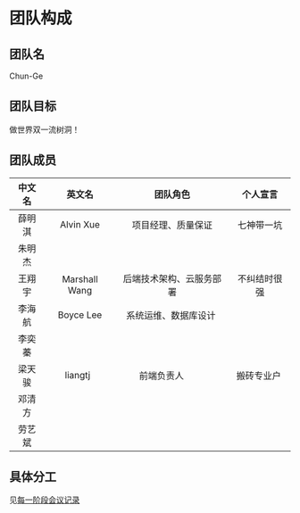 # 团队构成

## 团队名

Chun-Ge

## 团队目标

做世界双一流树洞！

## 团队成员

| 中文名 |  英文名   |      团队角色      |  个人宣言  |
| :----: | :-------: | :----------------: | :--------: |
| 薛明淇 | Alvin Xue | 项目经理、质量保证 | 七神带一坑 |
| 朱明杰 |           |                    |            |
| 王翔宇 | Marshall Wang | 后端技术架构、云服务部署 | 不纠结时很强 |
| 李海航 | Boyce Lee | 系统运维、数据库设计 |            |
| 李奕蓁 |           |                    |            |
| 梁天骏 | liangtj   | 前端负责人          | 搬砖专业户  |
| 邓清方 |           |                    |            |
| 劳艺斌 |           |                    |            |

## 具体分工

见[每一阶段会议记录](../meeting-mind-graphs)
